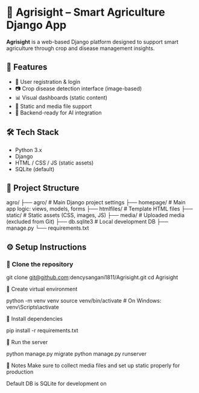 # 🌾 Agrisight – Smart Agriculture Django App

**Agrisight** is a web-based Django platform designed to support smart agriculture through crop and disease management insights.

## 🚀 Features
- 🔐 User registration & login
- 📷 Crop disease detection interface (image-based)
- 📊 Visual dashboards (static content)
- 📁 Static and media file support
- 🧠 Backend-ready for AI integration

## 🛠 Tech Stack
- Python 3.x
- Django
- HTML / CSS / JS (static assets)
- SQLite (default)

## 📂 Project Structure

agro/
├── agro/ # Main Django project settings
├── homepage/ # Main app logic: views, models, forms
├── htmlfiles/ # Template HTML files
├── static/ # Static assets (CSS, images, JS)
├── media/ # Uploaded media (excluded from Git)
├── db.sqlite3 # Local development DB
├── manage.py
└── requirements.txt



## ⚙️ Setup Instructions

### 🔹 Clone the repository

git clone git@github.com:dencysangani1811/Agrisight.git
cd Agrisight


🔹 Create virtual environment

python -m venv venv
source venv/bin/activate  # On Windows: venv\Scripts\activate


🔹 Install dependencies

pip install -r requirements.txt



🔹 Run the server

python manage.py migrate
python manage.py runserver


📌 Notes
Make sure to collect media files and set up static properly for production

Default DB is SQLite for development on
